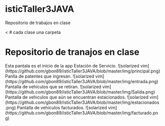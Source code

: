 # isticTaller3JAVA
 
Repositorio de trabajos en clase
<!DOCTYPE html>
<html lang="es">
    <head>
        <
    </head>
    <body>
       # cada clase una carpeta
     <h1 color="red"> Repositorio de tranajos en clase</h1>
Esta pantala es el inicio de la app Estación de Servicio.
![solarized vim](https://github.com/gbon89/isticTaller3JAVA/blob/master/img/principal.png)
Panlla de patentes que ingresan.
![solarized vim](https://github.com/gbon89/isticTaller3JAVA/blob/master/img/entrada.png)
Pantalla de vehículos que se retiran.
![solarized vim](https://github.com/gbon89/isticTaller3JAVA/blob/master/img/Salida.png)
Pantalla de vehiculos que aún se encuentran estacionados.
![solarized vim](https://github.com/gbon89/isticTaller3JAVA/blob/master/img/estacionados.png)
Pantalla de vehículos facturados.
![solarized vim](https://github.com/gbon89/isticTaller3JAVA/blob/master/img/facturado.png)
    </body>
</html>


